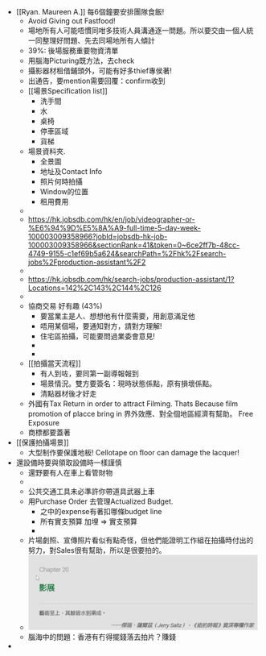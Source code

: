 - [[Ryan. Maureen A.]] 每6個鐘要安排團隊食飯!
	- Avoid Giving out Fastfood!
	- 場地所有人可能唔慣同咁多技術人員溝通逐一問題。所以要交由一個人統一同整理好問題、先去同場地所有人傾計
	- 39%:  後場服務重要物資清單
	- 用腦海Picturing既方法，去check
	- 攝影器材租借鋪頭外，可能有好多thief專侯著!
	- 出通告，要mention需要回覆：confirm收到
	- [[場景Specification list]]
		- 洗手間
		- 水
		- 桌椅
		- 停車區域
		- 貨梯
	- 場景資料夾.
		- 全景圖
		- 地址及Contact Info
		- 照片何時拍攝
		- Window的位置
		- 租用費用
	-
	- https://hk.jobsdb.com/hk/en/job/videographer-or-%E6%94%9D%E5%8A%A9-full-time-5-day-week-100003009358966?jobId=jobsdb-hk-job-100003009358966&sectionRank=41&token=0~6ce2ff7b-48cc-4749-9155-c1ef69b5a624&searchPath=%2Fhk%2Fsearch-jobs%2Fproduction-assistant%2F2
	-
	- https://hk.jobsdb.com/hk/search-jobs/production-assistant/1?Locations=142%2C143%2C144%2C126
	-
	- 協商交易 好有趣 (43%)
		- 要當業主是人、想想他有什麼需要，用創意滿足他
		- 唔用某個場，要通知對方，請對方理解!
		- 住宅區拍攝，可能要問過業委會意見!
		-
		-
	- [[拍攝當天流程]]
		- 有人到咗，要同第一副導報報到
		- 場景情況。雙方要簽名：現時狀態係點，原有損壞係點。
		- 清點器材後才好走
	- 外國有Tax Return in order to attract Filming. Thats Because film promotion of placce bring in 界外效應、對全個地區經濟有幫助。 Free Exposure
	- 商標都要蓋著
- [[保護拍攝場景]]
	- 大型制作要保護地板!  Cellotape on floor can damage the lacquer!
- 還設備時要與領取設備時一樣謹慎
	- 還野要有人在車上看管財物
	-
	- 公共交通工具未必準許你帶道具武器上車
	- 用Purchase Order 去管理Actualized Budget.
		- 之中的expense有著扣哪條budget line
		- 所有實支預算 加埋 => 實支預算
		-
	- 片場劇照、宣傳照片看似有點奇怪，但他們能證明工作組在拍攝時付出的努力，對Sales很有幫助，所以是很要拍的。
	- ![image.png](../assets/image_1653711676407_0.png)
	- 腦海中的問題：香港有冇得擺錢落去拍片？賺錢
-